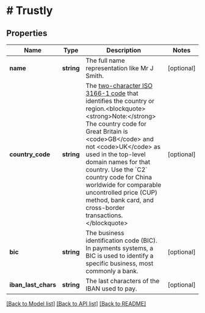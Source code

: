 # # Trustly

## Properties

Name | Type | Description | Notes
------------ | ------------- | ------------- | -------------
**name** | **string** | The full name representation like Mr J Smith. | [optional]
**country_code** | **string** | The [two-character ISO 3166-1 code](/api/rest/reference/country-codes/) that identifies the country or region.&lt;blockquote&gt;&lt;strong&gt;Note:&lt;/strong&gt; The country code for Great Britain is &lt;code&gt;GB&lt;/code&gt; and not &lt;code&gt;UK&lt;/code&gt; as used in the top-level domain names for that country. Use the &#x60;C2&#x60; country code for China worldwide for comparable uncontrolled price (CUP) method, bank card, and cross-border transactions.&lt;/blockquote&gt; | [optional]
**bic** | **string** | The business identification code (BIC). In payments systems, a BIC is used to identify a specific business, most commonly a bank. | [optional]
**iban_last_chars** | **string** | The last characters of the IBAN used to pay. | [optional]

[[Back to Model list]](../../README.md#models) [[Back to API list]](../../README.md#endpoints) [[Back to README]](../../README.md)
